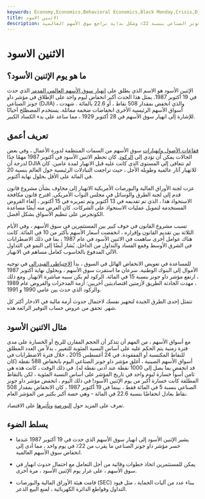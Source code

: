 ```yaml
---
keywords: Economy,Economics,Behavioral Economics,Black Monday,Crisis,Djia,Equity Markets,Investing,Stock Market Crash,Wealth
title: الاثنين الاسود
description: كان يوم الإثنين الأسود ، 19 أكتوبر ، 1987 ، هو اليوم الذي انخفض فيه مؤشر داو جونز الصناعي بنسبة 22٪ وشكل بداية تراجع سوق الأسهم العالمية.
---
```


# الاثنين الاسود
## ما هو يوم الإثنين الأسود؟

الإثنين الأسود هو الاسم الذي يطلق على [انهيار سوق الأسهم العالمي المدمر](/stock-market-crash) الذي حدث في 19 أكتوبر 1987. يمثل هذا الحدث أكبر انخفاض ليوم واحد على الإطلاق في مؤشر داو جونز الصناعي (DJIA) ، والذي انخفض بمقدار 508 نقاط ، أو 22.6 بالمائة . شهدت أسواق الأسهم الرئيسية الأخرى انخفاضات ضخمة مماثلة. يستخدم المصطلح أحيانًا للإشارة إلى انهيار سوق الأسهم في 28 أكتوبر 1929 ، مما ساعد على بدء الكساد الكبير.

## تعريف أعمق

[فقاعات الأصول وانهيارات](/bubble) سوق الأسهم من السمات المنتظمة لدورة الأعمال ، وفي بعض الحالات يمكن أن تؤدي إلى [الركود](/recession). كان تحطم الاثنين الأسود في أكتوبر 1987 مهمًا جدًا لدرجة أن DJIA لم تتعافى إلى المستوى الذي كانت عليه قبل الانهيار لمدة عامين. كان للانهيار آثار عالمية وطويلة الأجل ، حيث تراجعت التبادلات الرئيسية حول العالم بنسبة 20 في المائة على الأقل بحلول نهاية أكتوبر.

عزت لجنة الأوراق المالية والبورصات الأمريكية الانهيار إلى مخاوف بشأن مشروع قانون قدم إلى لجنة الطرق والوسائل في مجلس النواب الأمريكي. اقترح قانون مكافحة الاستحواذ هذا ، الذي تم تقديمه في 13 أكتوبر وتم تمريره في 15 أكتوبر ، إلغاء القروض المستخدمة لتمويل عمليات الاستحواذ على الشركات. كان الغرض منه أيضًا مساعدة الكونجرس على تنظيم الأسواق بشكل أفضل.

تسبب مشروع القانون في خوف كبير بين المستثمرين في سوق الأسهم ، وفي الأيام الثلاثة بين تقديم القانون وإقراره ، انخفضت أسعار الأسهم بأكثر من 10 في المائة. كانت هناك عوامل أخرى ساهمت في الاثنين الأسود في عام 1987 ، بما في ذلك الاضطرابات في الشرق الأوسط وقمع الفساد والتداول من الداخل. يُشار أيضًا إلى النمو في التداول الآلي المدفوع بالحاسوب كعامل مساهم في الانهيار.

للمساعدة في تعويض الانخفاض الهائل في السوق ، بدأ [الاحتياطي الفيدرالي](/frb) في توجيه الأموال إلى البنوك الوطنية. سرعان ما استقرت سوق الأسهم ، وبحلول نهاية أكتوبر 1987 ، ارتفع مؤشر داو جونز بنسبة 15 في المائة. الركود لم يكن سببه مباشرة الانهيار. ومع ذلك ، مهدت الحادثة الطريق لأزمتين اقتصاديتين أخريين: أزمة المدخرات والقروض عام 1989 والركود الذي حدث بين عامي 1990 و 1991.

تتمثل إحدى الطرق الجيدة لتجهيز نفسك لاحتمال حدوث أزمة مالية في الادخار أكثر كل شهر. تحقق من عروض حساب التوفير الرائعة هذه.

## مثال الاثنين الأسود

مع أسواق الأسهم ، من المهم أن تتذكر أن الحجم المقارن للربح أو الخسارة على مدى فترة زمنية يتم الحكم عليه على أساس النسبة المئوية للتغيير ، بدلاً من العدد المطلق للنقاط المكتسبة أو المفقودة. في 24 أغسطس 2015 ، خلال فترة الاضطرابات في أسواق الأسهم الصينية ، أغلق مؤشر داو جونز الصناعي اليوم بانخفاض 588 نقطة (كان قد انخفض بما يصل إلى 1000 نقطة عند أدنى نقطة له). في ذلك الوقت ، كانت هذه هي ثامن أسوأ خسارة ليوم واحد في تاريخ المؤشر على أساس النسبة المئوية ، لكن بالنقاط المطلقة كانت خسارة أكبر من يوم الإثنين الأسود! في ذلك اليوم ، انخفض مؤشر داو جونز الصناعي بنسبة 5 في المائة فقط ، بينما في 19 أكتوبر 1987 ، كان الانخفاض بمقدار 508 نقاط يعادل انخفاضًا بنسبة 22.6 في المائة - وهي حصة أكبر بكثير من المؤشر العام.

تعرف على المزيد حول [البورصة](/investing) [وتأثيرها](/investing) على الاقتصاد.

## يسلط الضوء

- يشير الإثنين الأسود إلى انهيار سوق الأسهم الذي حدث في 19 أكتوبر 1987 عندما خسر مؤشر داو جونز الصناعي ما يقرب من 22٪ في يوم واحد ، مما أدى إلى انخفاض سوق الأسهم العالمية.

- يمكن للمستثمرين اتخاذ خطوات وقائية من أجل التعامل مع احتمال حدوث انهيار في سوق الأسهم ، على غرار يوم الإثنين الأسود ، مرة أخرى.

- قامت هيئة الأوراق المالية والبورصات (SEC) ببناء عدد من آليات الحماية ، مثل قيود التداول وقواطع الدائرة الكهربائية ، لمنع البيع الذعر.

